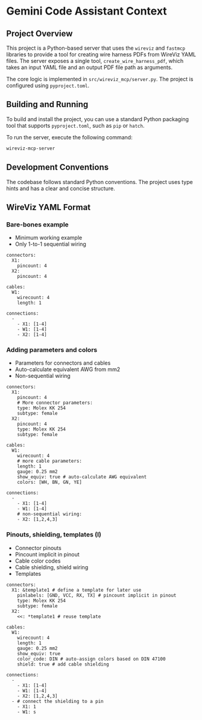 # Gemini Code Assistant Context

## Project Overview

This project is a Python-based server that uses the `wireviz` and `fastmcp` libraries to provide a tool for creating wire harness PDFs from WireViz YAML files. The server exposes a single tool, `create_wire_harness_pdf`, which takes an input YAML file and an output PDF file path as arguments.

The core logic is implemented in `src/wireviz_mcp/server.py`. The project is configured using `pyproject.toml`.

## Building and Running

To build and install the project, you can use a standard Python packaging tool that supports `pyproject.toml`, such as `pip` or `hatch`.

To run the server, execute the following command:

```bash
wireviz-mcp-server
```

## Development Conventions

The codebase follows standard Python conventions. The project uses type hints and has a clear and concise structure.

## WireViz YAML Format

### Bare-bones example

- Minimum working example
- Only 1-to-1 sequential wiring

```
connectors:
  X1:
    pincount: 4
  X2:
    pincount: 4

cables:
  W1:
    wirecount: 4
    length: 1

connections:
  -
    - X1: [1-4]
    - W1: [1-4]
    - X2: [1-4]
```

### Adding parameters and colors

- Parameters for connectors and cables
- Auto-calculate equivalent AWG from mm2
- Non-sequential wiring

```
connectors:
  X1:
    pincount: 4
    # More connector parameters:
    type: Molex KK 254
    subtype: female
  X2:
    pincount: 4
    type: Molex KK 254
    subtype: female

cables:
  W1:
    wirecount: 4
    # more cable parameters:
    length: 1
    gauge: 0.25 mm2
    show_equiv: true # auto-calculate AWG equivalent
    colors: [WH, BN, GN, YE]

connections:
  -
    - X1: [1-4]
    - W1: [1-4]
    # non-sequential wiring:
    - X2: [1,2,4,3]
```

### Pinouts, shielding, templates (I)

- Connector pinouts
- Pincount implicit in pinout
- Cable color codes
- Cable shielding, shield wiring
- Templates

```
connectors:
  X1: &template1 # define a template for later use
    pinlabels: [GND, VCC, RX, TX] # pincount implicit in pinout
    type: Molex KK 254
    subtype: female
  X2:
    <<: *template1 # reuse template

cables:
  W1:
    wirecount: 4
    length: 1
    gauge: 0.25 mm2
    show_equiv: true
    color_code: DIN # auto-assign colors based on DIN 47100
    shield: true # add cable shielding

connections:
  -
    - X1: [1-4]
    - W1: [1-4]
    - X2: [1,2,4,3]
  - # connect the shielding to a pin
    - X1: 1
    - W1: s
```
